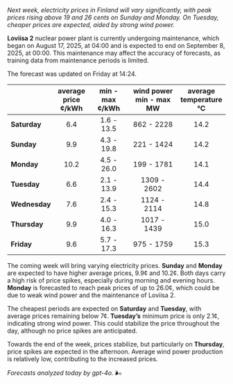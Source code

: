 *Next week, electricity prices in Finland will vary significantly, with peak prices rising above 19 and 26 cents on Sunday and Monday. On Tuesday, cheaper prices are expected, aided by strong wind power.*

**Loviisa 2** nuclear power plant is currently undergoing maintenance, which began on August 17, 2025, at 04:00 and is expected to end on September 8, 2025, at 00:00. This maintenance may affect the accuracy of forecasts, as training data from maintenance periods is limited.

The forecast was updated on Friday at 14:24.

|            | average<br>price<br>¢/kWh | min - max<br>¢/kWh | wind power<br>min - max<br>MW | average<br>temperature<br>°C |
|:-----------|:----------------:|:----------------:|:-------------:|:-------------:|
| **Saturday**  | 6.4 | 1.6 - 13.5 | 862 - 2228 | 14.2 |
| **Sunday** | 9.9 | 4.3 - 19.8 | 221 - 1424 | 14.2 |
| **Monday** | 10.2 | 4.5 - 26.0 | 199 - 1781 | 14.1 |
| **Tuesday**   | 6.6 | 2.1 - 13.9 | 1309 - 2602 | 14.4 |
| **Wednesday** | 7.6 | 2.4 - 15.3 | 1124 - 2114 | 14.8 |
| **Thursday**   | 9.9 | 4.0 - 16.3 | 1017 - 1439 | 15.0 |
| **Friday** | 9.6 | 5.7 - 17.3 | 975 - 1759 | 15.3 |

The coming week will bring varying electricity prices. **Sunday** and **Monday** are expected to have higher average prices, 9.9¢ and 10.2¢. Both days carry a high risk of price spikes, especially during morning and evening hours. **Monday** is forecasted to reach peak prices of up to 26.0¢, which could be due to weak wind power and the maintenance of Loviisa 2.

The cheapest periods are expected on **Saturday** and **Tuesday**, with average prices remaining below 7¢. **Tuesday’s** minimum price is only 2.1¢, indicating strong wind power. This could stabilize the price throughout the day, although no price spikes are anticipated.

Towards the end of the week, prices stabilize, but particularly on **Thursday**, price spikes are expected in the afternoon. Average wind power production is relatively low, contributing to the increased prices.

*Forecasts analyzed today by gpt-4o.* 🌬️
